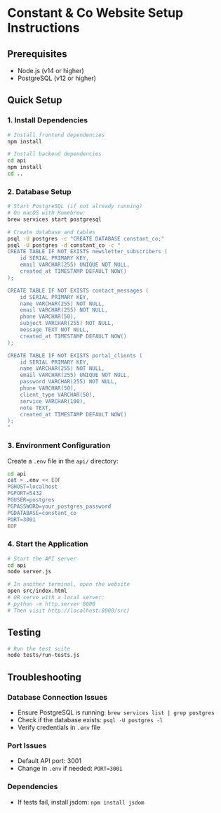 # Constant & Co Website Setup Instructions

## Prerequisites
- Node.js (v14 or higher)
- PostgreSQL (v12 or higher)

## Quick Setup

### 1. Install Dependencies
```bash
# Install frontend dependencies
npm install

# Install backend dependencies
cd api
npm install
cd ..
```

### 2. Database Setup
```bash
# Start PostgreSQL (if not already running)
# On macOS with Homebrew:
brew services start postgresql

# Create database and tables
psql -U postgres -c "CREATE DATABASE constant_co;"
psql -U postgres -d constant_co -c "
CREATE TABLE IF NOT EXISTS newsletter_subscribers (
    id SERIAL PRIMARY KEY,
    email VARCHAR(255) UNIQUE NOT NULL,
    created_at TIMESTAMP DEFAULT NOW()
);

CREATE TABLE IF NOT EXISTS contact_messages (
    id SERIAL PRIMARY KEY,
    name VARCHAR(255) NOT NULL,
    email VARCHAR(255) NOT NULL,
    phone VARCHAR(50),
    subject VARCHAR(255) NOT NULL,
    message TEXT NOT NULL,
    created_at TIMESTAMP DEFAULT NOW()
);

CREATE TABLE IF NOT EXISTS portal_clients (
    id SERIAL PRIMARY KEY,
    name VARCHAR(255) NOT NULL,
    email VARCHAR(255) UNIQUE NOT NULL,
    password VARCHAR(255) NOT NULL,
    phone VARCHAR(50),
    client_type VARCHAR(50),
    service VARCHAR(100),
    note TEXT,
    created_at TIMESTAMP DEFAULT NOW()
);
"
```

### 3. Environment Configuration
Create a `.env` file in the `api/` directory:
```bash
cd api
cat > .env << EOF
PGHOST=localhost
PGPORT=5432
PGUSER=postgres
PGPASSWORD=your_postgres_password
PGDATABASE=constant_co
PORT=3001
EOF
```

### 4. Start the Application
```bash
# Start the API server
cd api
node server.js

# In another terminal, open the website
open src/index.html
# OR serve with a local server:
# python -m http.server 8000
# Then visit http://localhost:8000/src/
```

## Testing
```bash
# Run the test suite
node tests/run-tests.js
```

## Troubleshooting

### Database Connection Issues
- Ensure PostgreSQL is running: `brew services list | grep postgres`
- Check if the database exists: `psql -U postgres -l`
- Verify credentials in `.env` file

### Port Issues
- Default API port: 3001
- Change in `.env` if needed: `PORT=3001`

### Dependencies
- If tests fail, install jsdom: `npm install jsdom`
